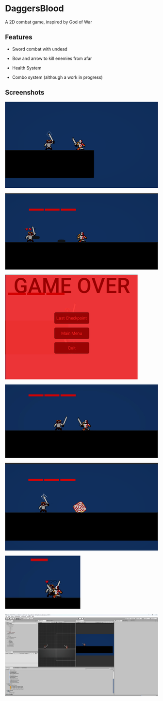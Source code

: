 # DaggersBlood
A 2D combat game, inspired by God of War

## Features

+ Sword combat with undead

+ Bow and arrow to kill enemies from afar

+ Health System

+ Combo system (although a work in progress)

## Screenshots

<img src="Screenshots/enemy_attacking.png" alt="enemy attacking" style="zoom: 200%;" />

![bow shot](Screenshots/bow_shot.png)

![game over](Screenshots/gameover.png)

![fight about to start](Screenshots/fight_about_start.png)

![rolling while attack](Screenshots/rolling_while_attack.png)

![sword in](Screenshots/sword_in.png)

<img src="Screenshots/editor.png" alt="editor" style="zoom:200%;" />